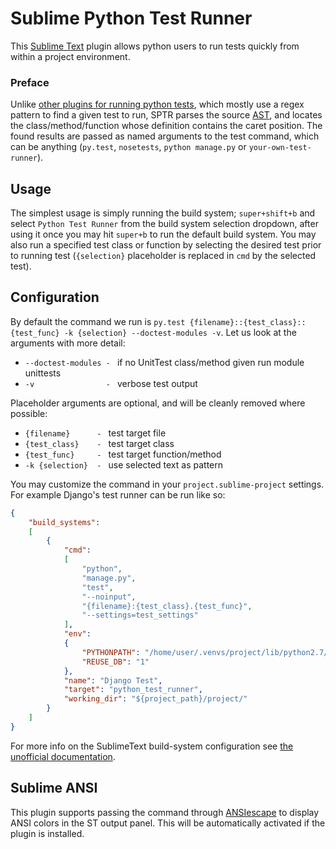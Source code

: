 # Sublime Python Test Runner

This [Sublime Text](http://www.sublimetext.com/) plugin allows python users to run tests quickly from within a project environment.

### Preface

Unlike [other plugins for running python tests](https://packagecontrol.io/search/test%20python), which mostly use a regex pattern to find a given test to run, SPTR parses the source [AST](test_parser.py), and locates the class/method/function whose definition contains the caret position. The found results are passed as named arguments to the test command, which can be anything (`py.test`, `nosetests`, `python manage.py` or `your-own-test-runner`).

## Usage

The simplest usage is simply running the build system; `super+shift+b` and select `Python Test Runner` from the build system selection dropdown, after using it once you may hit `super+b` to run the default build system. You may also run a specified test class or function by selecting the desired test prior to running test (`{selection}` placeholder is replaced in `cmd` by the selected test).

## Configuration

By default the command we run is `py.test {filename}::{test_class}::{test_func} -k {selection} --doctest-modules -v`. Let us look at the arguments with more detail:

- `--doctest-modules - ` if no UnitTest class/method given run module unittests
- `-v                - ` verbose test output

Placeholder arguments are optional, and will be cleanly removed where possible:

- `{filename}      - ` test target file
- `{test_class}    - ` test target class
- `{test_func}     - ` test target function/method
- `-k {selection}  - ` use selected text as pattern

You may customize the command in your `project.sublime-project` settings. For example Django's test runner can be run like so:

```json
{
    "build_systems":
    [
        {
            "cmd":
            [
                "python",
                "manage.py",
                "test",
                "--noinput",
                "{filename}:{test_class}.{test_func}",
                "--settings=test_settings"
            ],
            "env":
            {
                "PYTHONPATH": "/home/user/.venvs/project/lib/python2.7/site-packages",
                "REUSE_DB": "1"
            },
            "name": "Django Test",
            "target": "python_test_runner",
            "working_dir": "${project_path}/project/"
        }
    ]
}
```

For more info on the SublimeText build-system configuration see [the unofficial documentation](http://sublime-text-unofficial-documentation.readthedocs.org/en/latest/reference/build_systems/configuration.html).

## Sublime ANSI

This plugin supports passing the command through [ANSIescape](https://github.com/aziz/SublimeANSI) to display ANSI colors in the ST output panel. This will be automatically activated if the plugin is installed.


